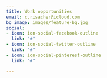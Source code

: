 ```yaml
---
title: Work opportunities
email: c.risacher@icloud.com
bg_image: images/feature-bg.jpg
social:
- icon: ion-social-facebook-outline
  link: "#"
- icon: ion-social-twitter-outline
  link: "#"
- icon: ion-social-pinterest-outline
  link: "#"

---
```



